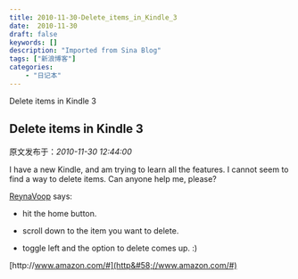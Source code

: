 ```yaml
---
title: 2010-11-30-Delete_items_in_Kindle_3
date:  2010-11-30
draft: false
keywords: []
description: "Imported from Sina Blog"
tags: ["新浪博客"]
categories: 
    - "日记本"
---
```

Delete items in Kindle 3
## Delete items in Kindle 3

 原文发布于：*2010-11-30 12:44:00*

I have a new Kindle, and am trying to learn all the features. I
cannot seem to find a way to delete items. Can anyone help me,
please?

[
ReynaVoop](http&#58;//www.amazon.com/gp/pdp/profile/ASMATIBS1RGFZ/ref=cm_cd_et_pdp) says&#58;

- hit the home button.

- scroll down to the item you want to delete.

- toggle left and the option to delete comes up.
&#58;)

[http&#58;//www.amazon.com/#](http&#58;//www.amazon.com/#)


